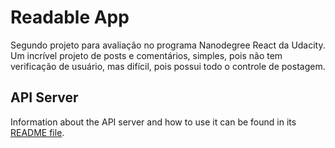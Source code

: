# Readable App

Segundo projeto para avaliação no programa Nanodegree React da Udacity. Um incrível projeto de posts e comentários, simples, pois não tem verificação de usuário, mas difícil, pois possui todo o controle de postagem.

## API Server

Information about the API server and how to use it can be found in its [README file](api-server/README.md).
